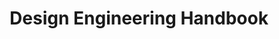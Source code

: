 ---
layout: bookmark
title: Design Engineering Handbook
tags:
  - Bookmarks
  - Web Design
created: '2022-09-05T07:02:50.000Z'
link: >-
  https://www.designbetter.co/design-engineering-handbook/introducing-design-engineering
id: 552296991
---